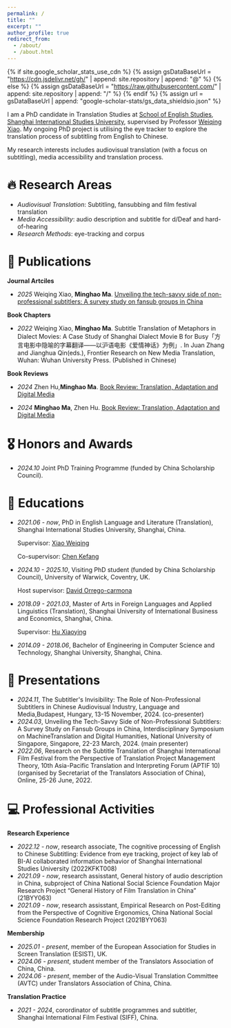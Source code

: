 ```yaml
---
permalink: /
title: ""
excerpt: ""
author_profile: true
redirect_from: 
  - /about/
  - /about.html
---
```


{% if site.google_scholar_stats_use_cdn %}
{% assign gsDataBaseUrl = "https://cdn.jsdelivr.net/gh/" | append: site.repository | append: "@" %}
{% else %}
{% assign gsDataBaseUrl = "https://raw.githubusercontent.com/" | append: site.repository | append: "/" %}
{% endif %}
{% assign url = gsDataBaseUrl | append: "google-scholar-stats/gs_data_shieldsio.json" %}

<span class='anchor' id='about-me'></span>

I am a PhD candidate in Translation Studies at [School of English Studies](http://www.ses.shisu.edu.cn/), [Shanghai International Studies University](http://en.shisu.edu.cn/), supervised by Professor [Weiqing Xiao](http://www.ses.shisu.edu.cn/_t8/04/b8/c10882a1208/page.htm). My ongoing PhD project is utilising the eye tracker to explore the translation process of subtitling from English to Chinese.

My research interests includes audiovisual translation (with a focus on subtitling), media accessibility and translation process. 

# 🔥 Research Areas
- *Audiovisual Translation*: Subtitling, fansubbing and film festival translation 
- *Media Accessibility*: audio description and subtitle for d/Deaf and hard-of-hearing
- *Research Methods*: eye-tracking and corpus

# 📝 Publications 
**Journal Artciles**
- *2025* Weiqing Xiao, **Minghao Ma**. [Unveiling the tech-savvy side of non-professional subtitlers: A survey study on fansub groups in China](https://revistas.uva.es/index.php/hermeneus/article/view/9718)

**Book Chapters**
- *2022* Weiqing Xiao, **Minghao Ma**. Subtitle Translation of Metaphors in Dialect Movies: A Case Study of Shanghai Dialect Movie B for Busy「方言电影中隐喻的字幕翻译——以沪语电影《爱情神话》为例」. In Juan Zhang and Jianghua Qin(eds.), Frontier Research on New Media Translation, Wuhan: Wuhan University Press. (Published in Chinese)

**Book Reviews**
- *2024* Zhen Hu,**Minghao Ma**. [Book Review: Translation, Adaptation and Digital Media](https://www.tandfonline.com/doi/full/10.1080/0907676X.2024.2358612)

- *2024* **Minghao Ma**, Zhen Hu. [Book Review: Translation, Adaptation and Digital Media](https://journals.sagepub.com/doi/10.1177/14614448231213957)

# 🎖 Honors and Awards
- *2024.10* Joint PhD Training Programme (funded by China Scholarship Council).

# 📖 Educations
- *2021.06 - now*, PhD in English Language and Literature (Translation), Shanghai International Studies University, Shanghai, China.

   Supervisor: [Xiao Weiqing](http://www.ses.shisu.edu.cn/_t8/04/b8/c10882a1208/page.htm)

   Co-supervisor: [Chen Kefang](https://english.zyufl.edu.cn/2022/0326/c2906a47239/page.htm)
- *2024.10 - 2025.10*, Visiting PhD student (funded by China Scholarship Council), University of Warwick, Coventry, UK.

   Host supervisor: [David Orrego-carmona](https://warwick.ac.uk/fac/arts/modernlanguages/academic/davidorregocarmona/) 
- *2018.09 - 2021.03*, Master of Arts in Foreign Languages and Applied Linguistics (Translation), Shanghai University of International Business and Economics, Shanghai, China.

   Supervisor: [Hu Xiaoying](https://www.suibe.edu.cn/wyxy/2021/0527/c17714a137985/page.htm)
- *2014.09 - 2018.06*, Bachelor of Engineering in Computer Science and Technology, Shanghai University, Shanghai, China.

# 💬 Presentations
- *2024.11*, The Subtitler's Invisibility: The Role of Non-Professional Subtitlers in Chinese Audiovisual Industry, Language and Media,Budapest, Hungary, 13-15 November, 2024. (co-presenter)
- *2024.03*, Unveiling the Tech-Savvy Side of Non-Professional Subtitlers: A Survey Study on Fansub Groups in China, Interdisciplinary Symposium on MachineTranslation and Digital Humanities, National University of Singapore, Singapore, 22-23 March, 2024. (main presenter)
- *2022.06*, Research on the Subtitle Translation of Shanghai International Film Festival from the Perspective of Translation Project Management Theory,  10th Asia-Pacific Translation and Interpreting Forum (APTIF 10) (organised by Secretariat of the Translators Association of China), Online, 25-26 June, 2022.

# 💻 Professional Activities
**Research Experience**
- *2022.12 - now*, research associate, The cognitive processing of English to Chinese Subtitling: Evidence from eye tracking, project of key lab of BI-AI collaborated information behavior of Shanghai International Studies University (2022KFKT008)
- *2021.09 - now*, research assisstant, General history of audio description in China, subproject of China National Social Science Foundation Major Research Project “General History of Film Translation in China” (21BYY063)
- *2021.09 - now*, research assisstant, Empirical Research on Post-Editing from the Perspective of Cognitive Ergonomics, China National Social Science Foundation Research Project (2021BYY063)

**Membership**
- *2025.01 - present*, member of the European Association for Studies in Screen Translation (ESIST), UK.
- *2024.06 - present*, student member of the Translators Association of China, China.
- *2024.06 - present*, member of the Audio-Visual Translation Committee (AVTC) under Translators Association of China, China.

**Translation Practice**
- *2021 - 2024*, corordinator of subtitle programmes and subtitler, Shanghai International Film Festival (SIFF), China.

